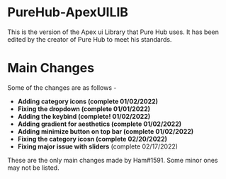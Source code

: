 # PureHub-ApexUILIB
This is the version of the Apex ui Library that Pure Hub uses. It has been edited by the creator of Pure Hub to meet his standards.

# Main Changes
Some of the changes are as follows -
* **Adding category icons (complete 01/02/2022)**
* **Fixing the dropdown (complete 01/01/2022)**
* **Adding the keybind (complete! 01/02/2022)**
* **Adding gradient for aesthetics (complete 01/02/2022)**
* **Adding minimize button on top bar (complete 01/02/2022)**
* **Fixing the category icosn (complete 02/20/2022)**
* **Fixing major issue with sliders** (complete 02/17/2022)

These are the only main changes made by Ham#1591. Some minor ones may not be listed.
